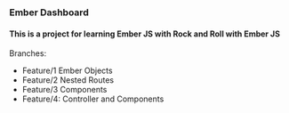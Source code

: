 
### Ember Dashboard

#### This is a project for learning Ember JS with Rock and Roll with Ember JS

Branches:

- Feature/1 Ember Objects
- Feature/2 Nested Routes
- Feature/3 Components
- Feature/4: Controller and Components
